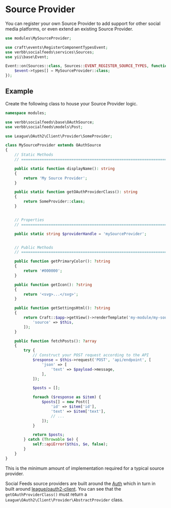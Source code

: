 # Source Provider
You can register your own Source Provider to add support for other social media platforms, or even extend an existing Source Provider.

```php
use modules\MySourceProvider;

use craft\events\RegisterComponentTypesEvent;
use verbb\socialfeeds\services\Sources;
use yii\base\Event;

Event::on(Sources::class, Sources::EVENT_REGISTER_SOURCE_TYPES, function(RegisterComponentTypesEvent $event) {
    $event->types[] = MySourceProvider::class;
});
```

## Example
Create the following class to house your Source Provider logic.

```php
namespace modules;

use verbb\socialfeeds\base\OAuthSource;
use verbb\socialfeeds\models\Post;

use League\OAuth2\Client\Provider\SomeProvider;

class MySourceProvider extends OAuthSource
{
    // Static Methods
    // =========================================================================

    public static function displayName(): string
    {
        return 'My Source Provider';
    }

    public static function getOAuthProviderClass(): string
    {
        return SomeProvider::class;
    }


    // Properties
    // =========================================================================

    public static string $providerHandle = 'mySourceProvider';


    // Public Methods
    // =========================================================================

    public function getPrimaryColor(): ?string
    {
        return '#000000';
    }

    public function getIcon(): ?string
    {
        return '<svg>...</svg>';
    }

    public function getSettingsHtml(): ?string
    {
        return Craft::$app->getView()->renderTemplate('my-module/my-source/settings', [
            'source' => $this,
        ]);
    }

    public function fetchPosts(): ?array
    {
        try {
            // Construct your POST request according to the API
            $response = $this->request('POST', 'api/endpoint', [
                'json' => [
                    'text' => $payload->message,
                ],
            ]);

            $posts = [];

            foreach ($response as $item) {
                $posts[] = new Post([
                    'id' => $item['id'],
                    'text' => $item['text'],
                    // ...
                ]);
            }

            return $posts;
        } catch (Throwable $e) {
            self::apiError($this, $e, false);
        }
    }
}
```

This is the minimum amount of implementation required for a typical source provider.

Social Feeds source providers are built around the [Auth](https://github.com/verbb/auth) which in turn in built around [league/oauth2-client](https://github.com/thephpleague/oauth2-client). You can see that the `getOAuthProviderClass()` must return a `League\OAuth2\Client\Provider\AbstractProvider` class.

